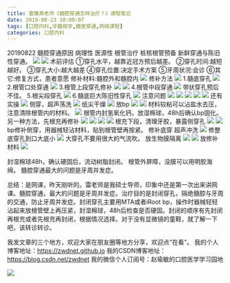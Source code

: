 ```yaml
---
title: 雷雅燕老师《髓腔穿通怎样治疗？》课程笔记
date: 2019-08-23 10:00:07
tags: [口腔内科,牙髓病学,髓室穿通,网络课程]
categories: 口腔内科
---
```

20190822
髓腔穿通原因
病理性
医源性 根管治疗 桩核根管预备
新鲜穿通与陈旧性穿通。
![](https://zymblog-1258069789.cos.ap-chengdu.myqcloud.com/blog0155-ssctzl/01.png)
![](https://zymblog-1258069789.cos.ap-chengdu.myqcloud.com/blog0155-ssctzl/02.png)
术前评估
①穿孔水平，越靠近冠方预后越差。
②穿孔时间:越短越好。
③穿孔大小:越大越差
④穿孔位置:决定手术方案
⑤牙周状况:会诊
⑥其它:修复方式，患者意愿
修补材料:髓腔外和髓腔内
![](https://zymblog-1258069789.cos.ap-chengdu.myqcloud.com/blog0155-ssctzl/03.png)
修补方法
![](https://zymblog-1258069789.cos.ap-chengdu.myqcloud.com/blog0155-ssctzl/04.png)
1.髓底穿孔
![](https://zymblog-1258069789.cos.ap-chengdu.myqcloud.com/blog0155-ssctzl/05.png)
2.根管口处穿通
![](https://zymblog-1258069789.cos.ap-chengdu.myqcloud.com/blog0155-ssctzl/06.png)
3.根管上段穿孔修补
![](https://zymblog-1258069789.cos.ap-chengdu.myqcloud.com/blog0155-ssctzl/07.png)
![](https://zymblog-1258069789.cos.ap-chengdu.myqcloud.com/blog0155-ssctzl/08.png)
4.根管中段穿通
![](https://zymblog-1258069789.cos.ap-chengdu.myqcloud.com/blog0155-ssctzl/09.png)
带状穿孔预后不佳。
5.根尖段穿孔
![](https://zymblog-1258069789.cos.ap-chengdu.myqcloud.com/blog0155-ssctzl/10.png)
6.髓底巨大陈旧性穿孔
![](https://zymblog-1258069789.cos.ap-chengdu.myqcloud.com/blog0155-ssctzl/11.png)
注意问题
![](https://zymblog-1258069789.cos.ap-chengdu.myqcloud.com/blog0155-ssctzl/12.png)
![](https://zymblog-1258069789.cos.ap-chengdu.myqcloud.com/blog0155-ssctzl/13.png)
![](https://zymblog-1258069789.cos.ap-chengdu.myqcloud.com/blog0155-ssctzl/14.png)
![](https://zymblog-1258069789.cos.ap-chengdu.myqcloud.com/blog0155-ssctzl/15.png)
![](https://zymblog-1258069789.cos.ap-chengdu.myqcloud.com/blog0155-ssctzl/16.png)
还有实操
![](https://zymblog-1258069789.cos.ap-chengdu.myqcloud.com/blog0155-ssctzl/17.png)
侧穿，超声荡洗
![](https://zymblog-1258069789.cos.ap-chengdu.myqcloud.com/blog0155-ssctzl/18.png)
纸尖干燥
![](https://zymblog-1258069789.cos.ap-chengdu.myqcloud.com/blog0155-ssctzl/19.png)
放bp
![](https://zymblog-1258069789.cos.ap-chengdu.myqcloud.com/blog0155-ssctzl/20.png)
![](https://zymblog-1258069789.cos.ap-chengdu.myqcloud.com/blog0155-ssctzl/21.png)
材料较粘可以沾盐水去压，注意清除根管内的材料。
![](https://zymblog-1258069789.cos.ap-chengdu.myqcloud.com/blog0155-ssctzl/22.png)
根管内封氢氧化钙，放湿棉球，48h后确认bp固化。
另一种方法，先根充再修补
![](https://zymblog-1258069789.cos.ap-chengdu.myqcloud.com/blog0155-ssctzl/23.png)
![](https://zymblog-1258069789.cos.ap-chengdu.myqcloud.com/blog0155-ssctzl/24.png)
![](https://zymblog-1258069789.cos.ap-chengdu.myqcloud.com/blog0155-ssctzl/25.png)
![](https://zymblog-1258069789.cos.ap-chengdu.myqcloud.com/blog0155-ssctzl/26.png)
根充下段，清理牙胶，暴露侧穿孔
![](https://zymblog-1258069789.cos.ap-chengdu.myqcloud.com/blog0155-ssctzl/27.png)
![](https://zymblog-1258069789.cos.ap-chengdu.myqcloud.com/blog0155-ssctzl/28.png)
bp修补侧穿，用器械轻沾材料，贴到根管壁再按紧。
修补底穿
超声冲洗
![](https://zymblog-1258069789.cos.ap-chengdu.myqcloud.com/blog0155-ssctzl/29.png)
修整底穿孔到口大底小
![](https://zymblog-1258069789.cos.ap-chengdu.myqcloud.com/blog0155-ssctzl/30.png)
大穿孔不要用很大的气流吹。
放生物膜隔离
![](https://zymblog-1258069789.cos.ap-chengdu.myqcloud.com/blog0155-ssctzl/31.png)
![](https://zymblog-1258069789.cos.ap-chengdu.myqcloud.com/blog0155-ssctzl/32.png)
放修补材料
![](https://zymblog-1258069789.cos.ap-chengdu.myqcloud.com/blog0155-ssctzl/33.png)

封湿棉球48h，确认硬固后，流动树脂封闭。
根管外屏障，没膜可以用明胶海绵。
髓腔穿通最大的问题是牙周并发症。

总结：是网课，昨天刚听的。雷老师是我硕士导师，印象中还是第一次出来讲网课。髓腔穿通，最大的问题是牙周并发症。治疗目的是封闭穿孔，隔绝髓腔与牙周的交通，防止牙周并发症。封闭穿孔主要用MTA或者iRoot bp，操作时器械轻轻沾起来放根管壁上再压紧，封湿棉球，48h后检查是否硬固。封闭的顺序有先封闭再根充或者先根充再封闭，根据情况选择。对于没有显微镜的童鞋，就了解一下吧，该转诊转诊。

我发文章的三个地方，欢迎大家在朋友圈等地方分享，欢迎点“在看”。
我的个人博客地址：https://zwdnet.github.io
我的CSDN博客地址：https://blog.csdn.net/zwdnet
我的微信个人订阅号：赵瑜敏的口腔医学学习园地


![](https://zymblog-1258069789.cos.ap-chengdu.myqcloud.com/other/wx.jpg)